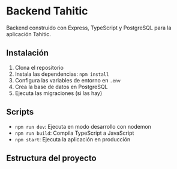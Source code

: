 # Backend Tahitic

Backend construido con Express, TypeScript y PostgreSQL para la aplicación Tahitic.

## Instalación

1. Clona el repositorio
2. Instala las dependencias: `npm install`
3. Configura las variables de entorno en `.env`
4. Crea la base de datos en PostgreSQL
5. Ejecuta las migraciones (si las hay)

## Scripts

- `npm run dev`: Ejecuta en modo desarrollo con nodemon
- `npm run build`: Compila TypeScript a JavaScript
- `npm start`: Ejecuta la aplicación en producción

## Estructura del proyecto
